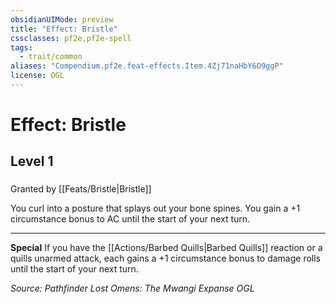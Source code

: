 ```yaml
---
obsidianUIMode: preview
title: "Effect: Bristle"
cssclasses: pf2e,pf2e-spell
tags:
  - trait/common
aliases: "Compendium.pf2e.feat-effects.Item.4Zj71naHbY6O9ggP"
license: OGL
---
```

# Effect: Bristle
## Level 1
### 






Granted by [[Feats/Bristle|Bristle]]

You curl into a posture that splays out your bone spines. You gain a +1 circumstance bonus to AC until the start of your next turn.

* * *

**Special** If you have the [[Actions/Barbed Quills|Barbed Quills]] reaction or a quills unarmed attack, each gains a +1 circumstance bonus to damage rolls until the start of your next turn.

*Source: Pathfinder Lost Omens: The Mwangi Expanse*
*OGL*